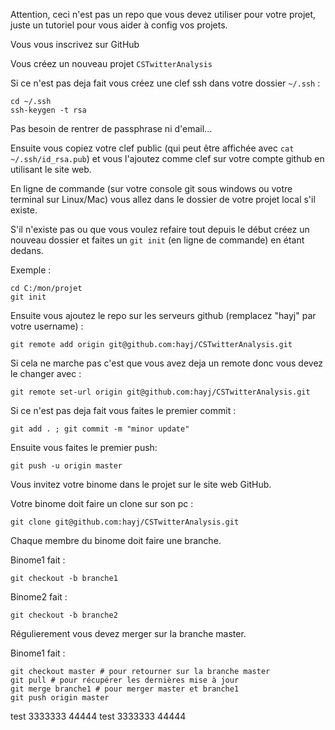 Attention, ceci n'est pas un repo que vous devez utiliser pour votre projet, juste un tutoriel pour vous aider à config vos projets.

Vous vous inscrivez sur GitHub

Vous créez un nouveau projet `CSTwitterAnalysis`

Si ce n'est pas deja fait vous créez une clef ssh dans votre dossier `~/.ssh` :

	cd ~/.ssh
	ssh-keygen -t rsa

Pas besoin de rentrer de passphrase ni d'email...

Ensuite vous copiez votre clef public (qui peut être affichée avec `cat ~/.ssh/id_rsa.pub`) et vous l'ajoutez comme clef sur votre compte github en utilisant le site web.

En ligne de commande (sur votre console git sous windows ou votre terminal sur Linux/Mac) vous allez dans le dossier de votre projet local s'il existe.

S'il n'existe pas ou que vous voulez refaire tout depuis le début créez un nouveau dossier et faites un `git init` (en ligne de commande) en étant dedans.

Exemple :

	cd C:/mon/projet
	git init

Ensuite vous ajoutez le repo sur les serveurs github (remplacez "hayj" par votre username) :

	git remote add origin git@github.com:hayj/CSTwitterAnalysis.git

Si cela ne marche pas c'est que vous avez deja un remote donc vous devez le changer avec :

	git remote set-url origin git@github.com:hayj/CSTwitterAnalysis.git

Si ce n'est pas deja fait vous faites le premier commit :
	
	git add . ; git commit -m "minor update"

Ensuite vous faites le premier push:

	git push -u origin master

Vous invitez votre binome dans le projet sur le site web GitHub.

Votre binome doit faire un clone sur son pc :

	git clone git@github.com:hayj/CSTwitterAnalysis.git


Chaque membre du binome doit faire une branche.

Binome1 fait :

	git checkout -b branche1

Binome2 fait :

	git checkout -b branche2

Régulierement vous devez merger sur la branche master.

Binome1 fait :
	
	git checkout master # pour retourner sur la branche master
	git pull # pour récupérer les dernières mise à jour
	git merge branche1 # pour merger master et branche1
	git push origin master









test 3333333 44444
test 3333333 44444